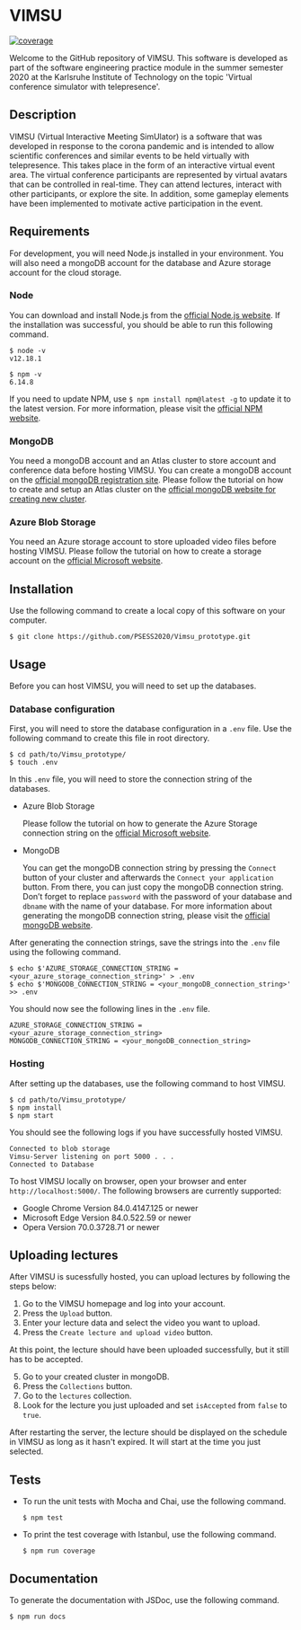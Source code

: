 # VIMSU

[![coverage](https://img.shields.io/codecov/c/github/PSESS2020/Vimsu_prototype)](https://codecov.io/gh/PSESS2020/Vimsu_prototype)

Welcome to the GitHub repository of VIMSU. This software is developed as part of the software engineering practice module in the summer semester 2020 at the Karlsruhe Institute of Technology on the topic 'Virtual conference simulator with telepresence'.

## Description

VIMSU (Virtual Interactive Meeting SimUlator) is a software that was developed in response to the corona pandemic and is intended to allow scientific conferences and similar events to be held virtually with telepresence. This takes place in the form of an interactive virtual event area. The virtual conference participants are represented by virtual avatars that can be controlled in real-time. They can attend lectures, interact with other participants, or explore the site. In addition, some gameplay elements have been implemented to motivate active participation in the event. 

## Requirements

For development, you will need Node.js installed in your environment. You will also need a mongoDB account for the database and Azure storage account for the cloud storage.

### Node
You can download and install Node.js from the [official Node.js website](https://nodejs.org/). If the installation was successful, you should be able to run this following command.

    $ node -v
    v12.18.1

    $ npm -v
    6.14.8

If you need to update NPM, use `$ npm install npm@latest -g` to update it to the latest version. For more information, please visit the [official NPM website](https://www.npmjs.com/get-npm).

### MongoDB
You need a mongoDB account and an Atlas cluster to store account and conference data before hosting VIMSU. You can create a mongoDB account on the [official mongoDB registration site](https://account.mongodb.com/account/register/). Please follow the tutorial on how to create and setup an Atlas cluster on the [official mongoDB website for creating new cluster](https://docs.atlas.mongodb.com/tutorial/create-new-cluster/).

### Azure Blob Storage
You need an Azure storage account to store uploaded video files before hosting VIMSU. Please follow the tutorial on how to create a storage account on the [official Microsoft website](https://docs.microsoft.com/en-us/azure/storage/common/storage-account-create?tabs=azure-portal).

## Installation
Use the following command to create a local copy of this software on your computer.

    $ git clone https://github.com/PSESS2020/Vimsu_prototype.git

## Usage
Before you can host VIMSU, you will need to set up the databases.

### Database configuration

First, you will need to store the database configuration in a `.env` file. Use the following command to create this file in root directory.

    $ cd path/to/Vimsu_prototype/
    $ touch .env

In this `.env` file, you will need to store the connection string of the databases. 

- Azure Blob Storage

    Please follow the tutorial on how to generate the Azure Storage connection string on the [official Microsoft website](https://docs.microsoft.com/en-us/azure/storage/common/storage-account-keys-manage?tabs=azure-portal).

- MongoDB

    You can get the mongoDB connection string by pressing the `Connect` button of your cluster and afterwards the `Connect your application` button. From there, you can just copy the mongoDB connection string. Don’t forget to replace `password` with the password of your database and `dbname` with the name of your database.
    For more information about generating the mongoDB connection string, please visit the [official mongoDB website](https://docs.mongodb.com/manual/reference/connection-string/).

After generating the connection strings, save the strings into the `.env` file using the following command.

    $ echo $'AZURE_STORAGE_CONNECTION_STRING = <your_azure_storage_connection_string>' > .env
    $ echo $'MONGODB_CONNECTION_STRING = <your_mongoDB_connection_string>' >> .env

You should now see the following lines in the `.env` file.

    AZURE_STORAGE_CONNECTION_STRING = <your_azure_storage_connection_string>
    MONGODB_CONNECTION_STRING = <your_mongoDB_connection_string>

### Hosting
After setting up the databases, use the following command to host VIMSU.

    $ cd path/to/Vimsu_prototype/
    $ npm install
    $ npm start

You should see the following logs if you have successfully hosted VIMSU.

    Connected to blob storage
    Vimsu-Server listening on port 5000 . . .
    Connected to Database

To host VIMSU locally on browser, open your browser and enter `http://localhost:5000/`. The following browsers are currently supported:
- Google Chrome Version 84.0.4147.125 or newer
- Microsoft Edge Version 84.0.522.59 or newer
- Opera Version 70.0.3728.71 or newer

## Uploading lectures
After VIMSU is sucessfully hosted, you can upload lectures by following the steps below:

1. Go to the VIMSU homepage and log into your account.
2. Press the `Upload` button.
3. Enter your lecture data and select the video you want to upload.
4. Press the `Create lecture and upload video` button.

At this point, the lecture should have been uploaded successfully, but it still has to be accepted.

5. Go to your created cluster in mongoDB.
6. Press the `Collections` button.
7. Go to the `lectures` collection.
8. Look for the lecture you just uploaded and set `isAccepted` from `false` to `true`.

After restarting the server, the lecture should be displayed on the schedule in VIMSU as long as it hasn't expired. It will start at the time you just selected.


    
## Tests

- To run the unit tests with Mocha and Chai, use the following command.

      $ npm test
    
- To print the test coverage with Istanbul, use the following command.

      $ npm run coverage

## Documentation

To generate the documentation with JSDoc, use the following command.
    
    $ npm run docs
